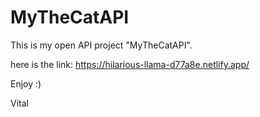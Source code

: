 # MyTheCatAPI


This is my open API project "MyTheCatAPI". 

here is the link: https://hilarious-llama-d77a8e.netlify.app/

Enjoy :)

Vital